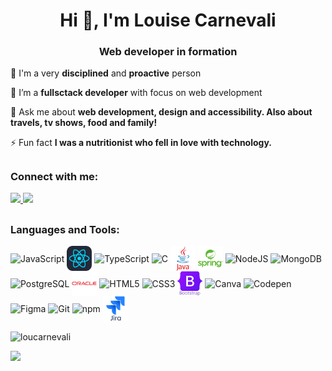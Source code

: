 <h1 align="center">Hi 👋, I'm Louise Carnevali</h1>
<h3 align="center">Web developer in formation</h3>

 🌱 I'm a very **disciplined** and **proactive** person

 🤝 I’m a **fullsctack developer** with focus on web development

 💬 Ask me about **web development, design and accessibility. Also about travels, tv shows, food and family!**

 ⚡ Fun fact **I was a nutritionist who fell in love with technology.**

## 

<div>
  <h3 align="left">Connect with me:</h3>
  <a href="https://www.linkedin.com/in/louisecarnevali/" target="blank"> <img src="https://img.shields.io/badge/LinkedIn-%230077B5?style=for-the-badge&logo=linkedin&logoColor=white"/> </a>
  <a href="mailto:carnevali.tech@gmail.com" target="blank"><img src="https://img.shields.io/badge/Gmail-D14836?style=for-the-badge&logo=gmail&logoColor=white"/> </a>  
</div>

## 

<div style="display:inline_block">
  <h3 align="left">Languages and Tools:</h3>
  <img align="center" width="40" height="40" src="https://cdn.jsdelivr.net/gh/devicons/devicon/icons/javascript/javascript-plain.svg" alt="JavaScript"/>
  <img align="center" width="40" height="40" src="https://raw.githubusercontent.com/tandpfun/skill-icons/de91fca307a83d75fc5b1f6ce24540454acead41/icons/React-Dark.svg" alt="ReactJS"/> 
  <img align="center" width="40" height="40" src="https://cdn.jsdelivr.net/gh/devicons/devicon/icons/typescript/typescript-plain.svg" alt="TypeScript"/>
  <img align="center" width="40" height="40" src="https://cdn.jsdelivr.net/gh/devicons/devicon/icons/c/c-plain.svg" alt="C"/>
 
  <img align="center" width="40" height="40" src="https://github.com/devicons/devicon/blob/v2.16.0/icons/java/java-original-wordmark.svg" alt="Java"/>
  <img align="center" width="40" height="40" src="https://github.com/devicons/devicon/blob/v2.16.0/icons/spring/spring-original-wordmark.svg" alt="SpringBoot"/>
  <img align="center" width="40" height="40" src="https://cdn.jsdelivr.net/gh/devicons/devicon/icons/nodejs/nodejs-plain-wordmark.svg" alt="NodeJS"/>
 
  <img align="center" width="40" height="40" src="https://cdn.jsdelivr.net/gh/devicons/devicon/icons/mongodb/mongodb-plain-wordmark.svg" alt="MongoDB"/>
  <img align="center" width="40" height="40" src="https://cdn.jsdelivr.net/gh/devicons/devicon/icons/postgresql/postgresql-plain-wordmark.svg" alt="PostgreSQL"/>
  <img align="center" width="40" height="40" src="https://github.com/devicons/devicon/blob/v2.16.0/icons/oracle/oracle-original.svg" alt="Oracle"/>
 
  <img align="center" width="40" height="40" src="https://cdn.jsdelivr.net/gh/devicons/devicon/icons/html5/html5-plain.svg" alt="HTML5"/>
  <img align="center" width="40" height="40" src="https://cdn.jsdelivr.net/gh/devicons/devicon/icons/css3/css3-plain.svg" alt="CSS3"/>
  <img align="center" width="40" height="40" src="https://github.com/devicons/devicon/blob/v2.16.0/icons/bootstrap/bootstrap-original-wordmark.svg" alt="BootStrap"/>
  
  <img align="center" width="40" height="40" src="https://cdn.jsdelivr.net/gh/devicons/devicon/icons/canva/canva-original.svg" alt="Canva"/>
  <img align="center" width="40" height="40" src="https://cdn.jsdelivr.net/gh/devicons/devicon/icons/codepen/codepen-plain.svg" alt="Codepen"/>
  <img align="center" width="40" height="40" src="https://cdn.jsdelivr.net/gh/devicons/devicon/icons/figma/figma-original.svg" alt="Figma"/>
  <img align="center" width="40" height="40" src="https://cdn.jsdelivr.net/gh/devicons/devicon/icons/git/git-original.svg" alt="Git"/>
  <img align="center" width="40" height="40" src="https://cdn.jsdelivr.net/gh/devicons/devicon/icons/npm/npm-original-wordmark.svg" alt="npm"/>
  <img align="center" width="40" height="40" src="https://github.com/devicons/devicon/blob/v2.16.0/icons/jira/jira-original-wordmark.svg" alt="Jira"/>
</div> <br>
  
<div>  
  <img height="180em" src="https://github-readme-stats.vercel.app/api/top-langs?username=loucarnevali&show_icons=true&locale=en&layout=compact&theme=radical" alt="loucarnevali" /></p>
  <img height="180em" src="https://github-readme-stats.vercel.app/api?username=loucarnevali&show_icons=true&theme=radical&include_all_commits=true"
</div>
